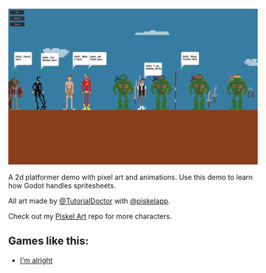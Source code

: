 ![](screenshot.png)

A 2d platformer demo with pixel art and animations.
Use this demo to learn how Godot handles spritesheets.

All art made by [@TutorialDoctor](https://twitter.com/TutorialDoctor) with [@piskelapp](https://twitter.com/piskelapp).

Check out my [Piskel Art](https://github.com/TutorialDoctor/Piskel-Art) repo for more characters.

## Games like this:

- [I'm alright](http://gamejolt.com/games/i-m-alright/108592)

